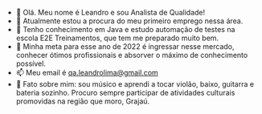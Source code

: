 - 👋 Olá. Meu nome é Leandro e sou Analista de Qualidade!
- 👀 Atualmente estou a procura do meu primeiro emprego nessa área.
- 🌱 Tenho conhecimento em Java e estudo automação de testes na escola E2E Treinamentos, que tem me preparado muito bem.
- 💞️ Minha meta para esse ano de 2022 é ingressar nesse mercado, conhecer ótimos profissionais e absorver o máximo de conhecimento possível.  
- 📫 Meu email é qa.leandrolima@gmail.com
- 🧐 Fato sobre mim: sou músico e aprendi a tocar violão, baixo, guitarra e bateria sozinho. Procuro sempre participar de atividades culturais promovidas na região que moro, Grajaú.

<!---
LeandroLimaQA/LeandroLimaQA is a ✨ special ✨ repository because its `README.md` (this file) appears on your GitHub profile.
You can click the Preview link to take a look at your changes.
--->
